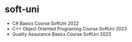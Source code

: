 # soft-uni
+ C# Basics Course SoftUni 2022
+ C++ Object Oriented Programing Course SoftUni 2023
+ Quality Assurance Basics Course SoftUni 2023
